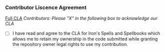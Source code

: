 ### Contributor Liscence Agreement
[Full CLA](https://github.com/IGN-Styly/Arcanus/CLA.md)
*Contributors: Please "X" in the following box to acknowledge our CLA*
- [ ] I have read and agree to the CLA for Iron's Spells and Spellbooks which allows me to retain my ownership in the code submitted while granting the repository owner legal rights to use my contribution.
